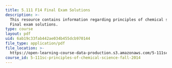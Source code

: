 ```yaml
---
title: 5.111 F14 Final Exam Solutions
description: >-
  This resource contains information regarding principles of chemical science:
  Final exam solutions.
type: course
layout: pdf
uid: 6ab19c33fab442ae034b455dcb970144
file_type: application/pdf
file_location: >-
  https://open-learning-course-data-production.s3.amazonaws.com/5-111sc-principles-of-chemical-science-fall-2014/6ab19c33fab442ae034b455dcb970144_MIT5_111F14_FinalExamSol.pdf
course_id: 5-111sc-principles-of-chemical-science-fall-2014
---
```

